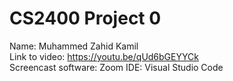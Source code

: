 # CS2400 Project 0
Name: Muhammed Zahid Kamil\
Link to video: https://youtu.be/qUd6bGEYYCk \
Screencast software: Zoom 
IDE: Visual Studio Code

